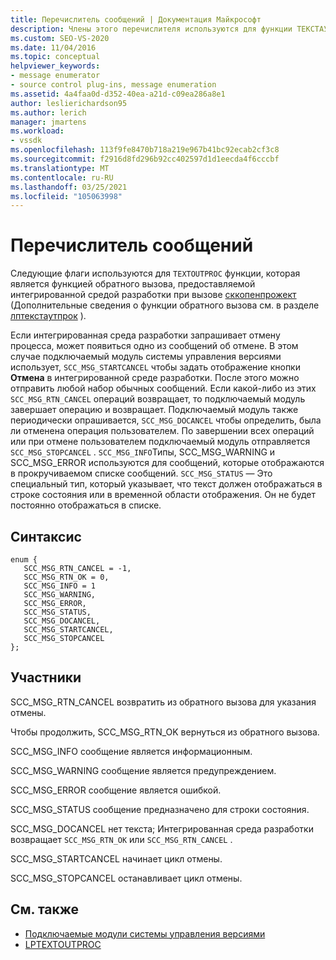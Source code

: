 ```yaml
---
title: Перечислитель сообщений | Документация Майкрософт
description: Члены этого перечислителя используются для функции ТЕКСТАУТПРОК, которая является функцией обратного вызова, предоставляемой интегрированной средой разработки при вызове Сккопенпрожект.
ms.custom: SEO-VS-2020
ms.date: 11/04/2016
ms.topic: conceptual
helpviewer_keywords:
- message enumerator
- source control plug-ins, message enumeration
ms.assetid: 4a4faa0d-d352-40ea-a21d-c09ea286a8e1
author: leslierichardson95
ms.author: lerich
manager: jmartens
ms.workload:
- vssdk
ms.openlocfilehash: 113f9fe8470b718a219e967b41bc92ecab2cf3c8
ms.sourcegitcommit: f2916d8fd296b92cc402597d1d1eecda4f6cccbf
ms.translationtype: MT
ms.contentlocale: ru-RU
ms.lasthandoff: 03/25/2021
ms.locfileid: "105063998"
---
```

# <a name="message-enumerator"></a>Перечислитель сообщений
Следующие флаги используются для `TEXTOUTPROC` функции, которая является функцией обратного вызова, предоставляемой интегрированной средой разработки при вызове [сккопенпрожект](../extensibility/sccopenproject-function.md) (Дополнительные сведения о функции обратного вызова см. в разделе [лптекстаутпрок](../extensibility/lptextoutproc.md) ).

 Если интегрированная среда разработки запрашивает отмену процесса, может появиться одно из сообщений об отмене. В этом случае подключаемый модуль системы управления версиями использует, `SCC_MSG_STARTCANCEL` чтобы задать отображение кнопки **Отмена** в интегрированной среде разработки. После этого можно отправить любой набор обычных сообщений. Если какой-либо из этих `SCC_MSG_RTN_CANCEL` операций возвращает, то подключаемый модуль завершает операцию и возвращает. Подключаемый модуль также периодически опрашивается, `SCC_MSG_DOCANCEL` чтобы определить, была ли отменена операция пользователем. По завершении всех операций или при отмене пользователем подключаемый модуль отправляется `SCC_MSG_STOPCANCEL` . `SCC_MSG_INFO`Типы, SCC_MSG_WARNING и SCC_MSG_ERROR используются для сообщений, которые отображаются в прокручиваемом списке сообщений. `SCC_MSG_STATUS` — Это специальный тип, который указывает, что текст должен отображаться в строке состояния или в временной области отображения. Он не будет постоянно отображаться в списке.

## <a name="syntax"></a>Синтаксис

```
enum { 
   SCC_MSG_RTN_CANCEL = -1, 
   SCC_MSG_RTN_OK = 0, 
   SCC_MSG_INFO = 1 
   SCC_MSG_WARNING, 
   SCC_MSG_ERROR, 
   SCC_MSG_STATUS, 
   SCC_MSG_DOCANCEL, 
   SCC_MSG_STARTCANCEL, 
   SCC_MSG_STOPCANCEL 
};
```

## <a name="members"></a>Участники
 SCC_MSG_RTN_CANCEL возвратить из обратного вызова для указания отмены.

 Чтобы продолжить, SCC_MSG_RTN_OK вернуться из обратного вызова.

 SCC_MSG_INFO сообщение является информационным.

 SCC_MSG_WARNING сообщение является предупреждением.

 SCC_MSG_ERROR сообщение является ошибкой.

 SCC_MSG_STATUS сообщение предназначено для строки состояния.

 SCC_MSG_DOCANCEL нет текста; Интегрированная среда разработки возвращает `SCC_MSG_RTN_OK` или `SCC_MSG_RTN_CANCEL` .

 SCC_MSG_STARTCANCEL начинает цикл отмены.

 SCC_MSG_STOPCANCEL останавливает цикл отмены.

## <a name="see-also"></a>См. также
- [Подключаемые модули системы управления версиями](../extensibility/source-control-plug-ins.md)
- [LPTEXTOUTPROC](../extensibility/lptextoutproc.md)

